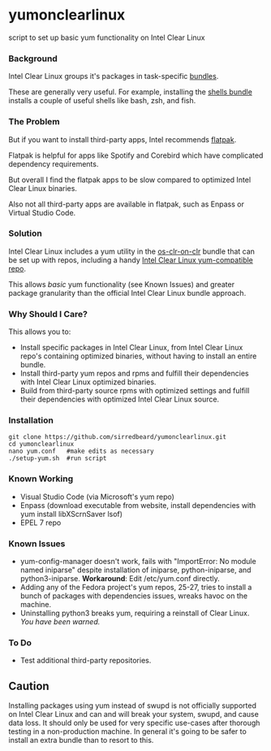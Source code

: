 # yumonclearlinux
script to set up basic yum functionality on Intel Clear Linux

### Background

Intel Clear Linux groups it's packages in task-specific [bundles](https://clearlinux.org/documentation/clear-linux/reference/bundles/available-bundles).

These are generally very useful. For example, installing the [shells bundle](https://github.com/clearlinux/clr-bundles/blob/master/bundles/shells) installs a couple of useful shells like bash, zsh, and fish.

### The Problem

But if you want to install third-party apps, Intel recommends [flatpak](https://clearlinux.org/documentation/clear-linux/tutorials/flatpak).

Flatpak is helpful for apps like Spotify and Corebird which have complicated dependency requirements.

But overall I find the flatpak apps to be slow compared to optimized Intel Clear Linux binaries.

Also not all third-party apps are available in flatpak, such as Enpass or Virtual Studio Code.

### Solution

Intel Clear Linux includes a yum utility in the [os-clr-on-clr](https://github.com/clearlinux/clr-bundles/blob/master/bundles/os-clr-on-clr) bundle that can be set up with repos, including a handy [Intel Clear Linux yum-compatible repo](https://download.clearlinux.org/current/x86_64/os/).

This allows *basic* yum functionality (see Known Issues) and greater package granularity than the official Intel Clear Linux bundle approach.

### Why Should I Care?

This allows you to:

* Install specific packages in Intel Clear Linux, from Intel Clear Linux repo's containing optimized binaries, without having to install an entire bundle.
* Install third-party yum repos and rpms and fulfill their dependencies with Intel Clear Linux optimized binaries.
* Build from third-party source rpms with optimized settings and fulfill their dependencies with optimized Intel Clear Linux source. 

### Installation

```
git clone https://github.com/sirredbeard/yumonclearlinux.git
cd yumonclearlinux
nano yum.conf	#make edits as necessary
./setup-yum.sh	#run script
```
 
### Known Working

* Visual Studio Code (via Microsoft's yum repo)
* Enpass (download executable from website, install dependencies with yum install libXScrnSaver lsof)
* EPEL 7 repo

### Known Issues

* yum-config-manager doesn't work, fails with "ImportError: No module named iniparse" despite installation of iniparse, python-iniparse, and python3-iniparse. **Workaround**: Edit /etc/yum.conf directly.
* Adding any of the Fedora project's yum repos, 25-27, tries to install a bunch of packages with dependencies issues, wreaks havoc on the machine.
* Uninstalling python3 breaks yum, requiring a reinstall of Clear Linux. *You have been warned.*

### To Do

* Test additional third-party repositories.

## Caution

Installing packages using yum instead of swupd is not officially supported on Intel Clear Linux and can and will break your system, swupd, and cause data loss. It should only be used for very specific use-cases after thorough testing in a non-production machine. In general it's going to be safer to install an extra bundle than to resort to this.

